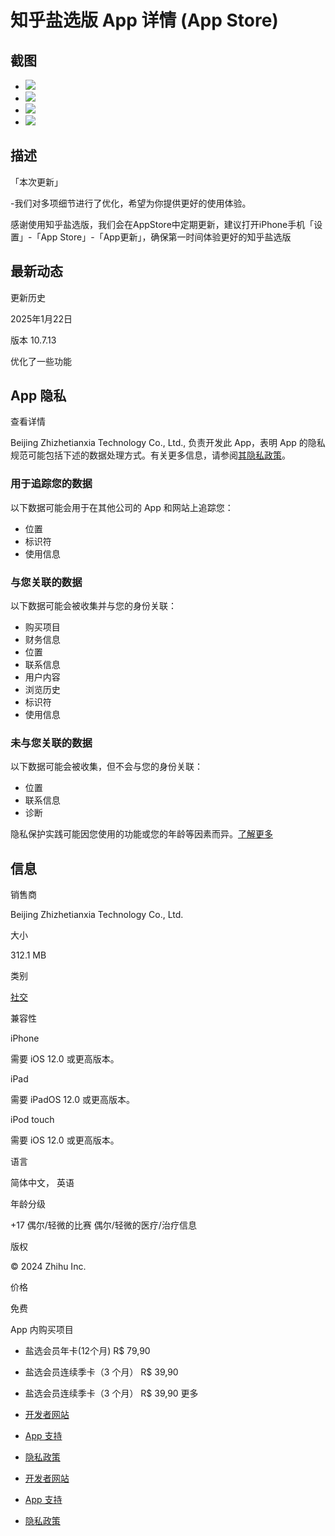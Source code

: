 # 知乎盐选版 App 详情 (App Store)

## 截图

-   ![](/assets/artwork/1x1-42817eea7ade52607a760cbee00d1495.gif)
-   ![](/assets/artwork/1x1-42817eea7ade52607a760cbee00d1495.gif)
-   ![](/assets/artwork/1x1-42817eea7ade52607a760cbee00d1495.gif)
-   ![](/assets/artwork/1x1-42817eea7ade52607a760cbee00d1495.gif)

## 描述

「本次更新」

\-我们对多项细节进行了优化，希望为你提供更好的使用体验。

感谢使用知乎盐选版，我们会在AppStore中定期更新，建议打开iPhone手机「设置」-「App Store」-「App更新」，确保第一时间体验更好的知乎盐选版

## 最新动态

更新历史

2025年1月22日

版本 10.7.13

优化了一些功能

## App 隐私

查看详情

Beijing Zhizhetianxia Technology Co., Ltd., 负责开发此 App，表明 App 的隐私规范可能包括下述的数据处理方式。有关更多信息，请参阅[其隐私政策](https://www.zhihu.com/term/privacy)。

### 用于追踪您的数据

以下数据可能会用于在其他公司的 App 和网站上追踪您：

-   位置
-   标识符
-   使用信息

### 与您关联的数据

以下数据可能会被收集并与您的身份关联：

-   购买项目
-   财务信息
-   位置
-   联系信息
-   用户内容
-   浏览历史
-   标识符
-   使用信息

### 未与您关联的数据

以下数据可能会被收集，但不会与您的身份关联：

-   位置
-   联系信息
-   诊断

隐私保护实践可能因您使用的功能或您的年龄等因素而异。[了解更多](https://apps.apple.com/story/id1538632801)

## 信息

销售商

Beijing Zhizhetianxia Technology Co., Ltd.

大小

312.1 MB

类别

[社交](https://itunes.apple.com/br/genre/id6005)

兼容性

iPhone

需要 iOS 12.0 或更高版本。

iPad

需要 iPadOS 12.0 或更高版本。

iPod touch

需要 iOS 12.0 或更高版本。

语言

简体中文， 英语

年龄分级

+17 偶尔/轻微的比赛 偶尔/轻微的医疗/治疗信息

版权

© 2024 Zhihu Inc.

价格

免费

App 内购买项目

-   盐选会员年卡(12个月) R$ 79,90
-   盐选会员连续季卡（3 个月） R$ 39,90
-   盐选会员连续季卡（3 个月） R$ 39,90
更多

-   [开发者网站](http://zhihu.com/app)
-   [App 支持](http://zhihu.com/app)
-   [隐私政策](https://www.zhihu.com/term/privacy)

-   [开发者网站](http://zhihu.com/app)
-   [App 支持](http://zhihu.com/app)
-   [隐私政策](https://www.zhihu.com/term/privacy)
